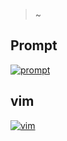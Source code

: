 > ~

## Prompt

[![prompt](http://i.imgur.com/OYa0T6f.png)]()

## vim

[![vim](http://i.imgur.com/jbbY3bZ.png)]()

